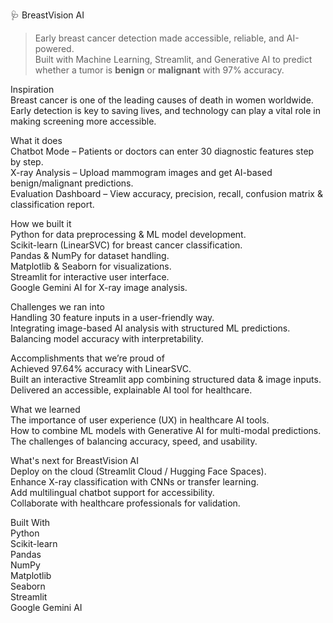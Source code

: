 
 🩺 BreastVision AI  

> Early breast cancer detection made accessible, reliable, and AI-powered.  
> Built with Machine Learning, Streamlit, and Generative AI to predict whether a tumor is **benign** or **malignant** with 97% accuracy.  

 Inspiration  
Breast cancer is one of the leading causes of death in women worldwide. Early detection is key to saving lives, and technology can play a vital role in making screening more accessible. 

 What it does  
Chatbot Mode – Patients or doctors can enter 30 diagnostic features step by step.  
X-ray Analysis – Upload mammogram images and get AI-based benign/malignant predictions.  
Evaluation Dashboard – View accuracy, precision, recall, confusion matrix & classification report.  

 How we built it  
Python for data preprocessing & ML model development.  
Scikit-learn (LinearSVC) for breast cancer classification.  
Pandas & NumPy for dataset handling.  
Matplotlib & Seaborn for visualizations.  
Streamlit for interactive user interface.  
Google Gemini AI for X-ray image analysis.  

  Challenges we ran into  
Handling 30 feature inputs in a user-friendly way.  
 Integrating image-based AI analysis with structured ML predictions.  
Balancing model accuracy with interpretability.  

 Accomplishments that we’re proud of  
Achieved 97.64% accuracy with LinearSVC.  
Built an interactive Streamlit app combining structured data & image inputs.  
Delivered an accessible, explainable AI tool for healthcare.

 What we learned  
 The importance of user experience (UX) in healthcare AI tools.  
 How to combine ML models with Generative AI for multi-modal predictions.  
 The challenges of balancing accuracy, speed, and usability.  

 What's next for BreastVision AI  
Deploy on the cloud (Streamlit Cloud / Hugging Face Spaces).  
Enhance X-ray classification with CNNs or transfer learning.  
Add multilingual chatbot support for accessibility.  
Collaborate with healthcare professionals for validation.  

 Built With  
 Python  
Scikit-learn  
 Pandas  
 NumPy  
 Matplotlib  
 Seaborn  
 Streamlit  
 Google Gemini AI  


